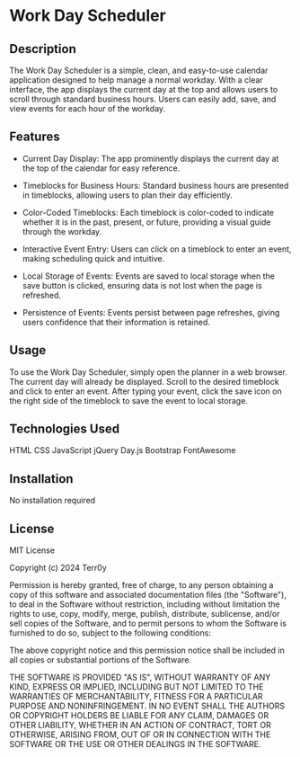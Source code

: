 # Work Day Scheduler

## Description

The Work Day Scheduler is a simple, clean, and easy-to-use calendar application designed to help manage a normal workday. With a clear interface, the app displays the current day at the top and allows users to scroll through standard business hours. Users can easily add, save, and view events for each hour of the workday.

## Features

* Current Day Display: The app prominently displays the current day at the top of the calendar for easy reference.

* Timeblocks for Business Hours: Standard business hours are presented in timeblocks, allowing users to plan their day efficiently.

* Color-Coded Timeblocks: Each timeblock is color-coded to indicate whether it is in the past, present, or future, providing a visual guide through the workday.

* Interactive Event Entry: Users can click on a timeblock to enter an event, making scheduling quick and intuitive.

* Local Storage of Events: Events are saved to local storage when the save button is clicked, ensuring data is not lost when the page is refreshed.

* Persistence of Events: Events persist between page refreshes, giving users confidence that their information is retained.


## Usage

To use the Work Day Scheduler, simply open the planner in a web browser. The current day will already be displayed. Scroll to the desired timeblock and click to enter an event. After typing your event, click the save icon on the right side of the timeblock to save the event to local storage.

## Technologies Used

HTML
CSS
JavaScript
jQuery
Day.js
Bootstrap
FontAwesome

## Installation

No installation required

## License

MIT License

Copyright (c) 2024 Terr0y

Permission is hereby granted, free of charge, to any person obtaining a copy
of this software and associated documentation files (the "Software"), to deal
in the Software without restriction, including without limitation the rights
to use, copy, modify, merge, publish, distribute, sublicense, and/or sell
copies of the Software, and to permit persons to whom the Software is
furnished to do so, subject to the following conditions:

The above copyright notice and this permission notice shall be included in all
copies or substantial portions of the Software.

THE SOFTWARE IS PROVIDED "AS IS", WITHOUT WARRANTY OF ANY KIND, EXPRESS OR
IMPLIED, INCLUDING BUT NOT LIMITED TO THE WARRANTIES OF MERCHANTABILITY,
FITNESS FOR A PARTICULAR PURPOSE AND NONINFRINGEMENT. IN NO EVENT SHALL THE
AUTHORS OR COPYRIGHT HOLDERS BE LIABLE FOR ANY CLAIM, DAMAGES OR OTHER
LIABILITY, WHETHER IN AN ACTION OF CONTRACT, TORT OR OTHERWISE, ARISING FROM,
OUT OF OR IN CONNECTION WITH THE SOFTWARE OR THE USE OR OTHER DEALINGS IN THE
SOFTWARE.